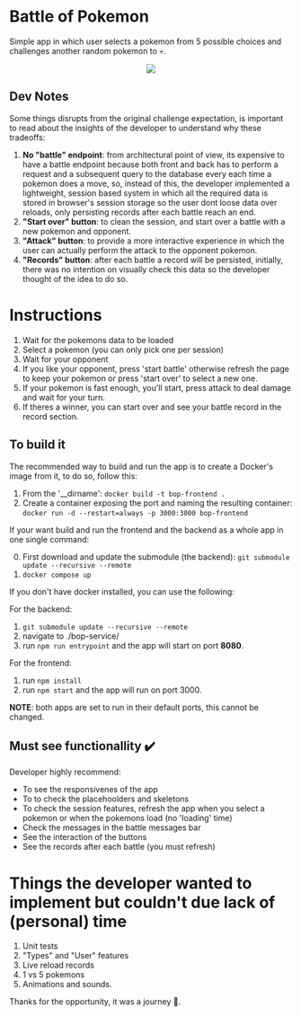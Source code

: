 # Battle of Pokemon
Simple app in which user selects a pokemon from 5 possible choices and challenges another random pokemon to 💀.

<p align="center">
  <img src="https://i.giphy.com/media/v1.Y2lkPTc5MGI3NjExaXF5Y3Uxc2hiMzR6dzhmeGRsYnNueDM1MmN4YWhzNjY4YmN0MTF5ZCZlcD12MV9pbnRlcm5hbF9naWZfYnlfaWQmY3Q9Zw/w5FSoU86sXRFm/giphy.gif"/>
</p>

## Dev Notes
Some things disrupts from the original challenge expectation, is important to read about the insights of the developer to understand why these tradeoffs:

1. **No "battle" endpoint**: from architectural point of view, its expensive to have a battle endpoint because both front and back has to perform a request and a subsequent query to the database every each time a pokemon does a move, so, instead of this, the developer implemented a lightweight, session based system in which all the required data is stored in browser's session storage so the user dont loose data over reloads, only persisting records after each battle reach an end. 
2. **"Start over" button**: to clean the session, and start over a battle with a new pokemon and opponent.
3. **"Attack" button**: to provide a more interactive experience in which the user can actually perform the attack to the opponent pokemon.
4. **"Records" button**: after each battle a record will be persisted, initially, there was no intention on visually check this data so the developer thought of the idea to do so.

# Instructions
1. Wait for the pokemons data to be loaded
2. Select a pokemon (you can only pick one per session)
3. Wait for your opponent
4. If you like your opponent, press 'start battle' otherwise refresh the page to keep your pokemon or press 'start over' to select a new one.
5. If your pokemon is fast enough, you'll start, press attack to deal damage and wait for your turn.
6. If theres a winner, you can start over and see your battle record in the record section.

## To build it
The recommended way to build and run the app is to create a Docker's image from it, to do so, follow this:
1. From the '__dirname': ```docker build -t bop-frontend .```
2. Create a container exposing the port and naming the resulting container: ```docker run -d --restart=always -p 3000:3000 bop-frontend```

If your want build and run the frontend and the backend as a whole app in one single command:

0. First download and update the submodule (the backend): ```git submodule update --recursive --remote```
1.  ```docker compose up```

If you don't have docker installed, you can use the following:

For the backend: 
1. ```git submodule update --recursive --remote```
2. navigate to ./bop-service/
3. run ```npm run entrypoint``` and the app will start on port **8080**.

For the frontend:
1. run ```npm install```
2. run ```npm start``` and the app will run on port 3000.

**NOTE**: both apps are set to run in their default ports, this cannot be changed.

## Must see functionallity ✔️
Developer highly recommend:
- To see the responsivenes of the app
- To to check the placehoolders and skeletons
- To check the session features, refresh the app when you select a pokemon or when the pokemons load (no 'loading' time)
- Check the messages in the battle messages bar
- See the interaction of the buttons
- See the records after each battle (you must refresh)

# Things the developer wanted to implement but couldn't due lack of (personal) time
1. Unit tests
2. "Types" and "User" features
3. Live reload records
4. 1 vs 5 pokemons
5. Animations and sounds.

Thanks for the opportunity, it was a journey 🫶.
